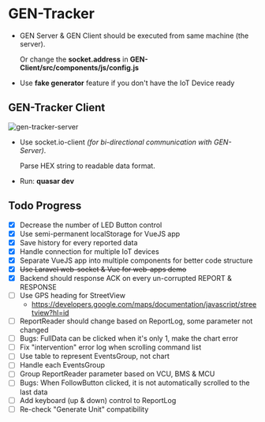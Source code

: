 # GEN-Tracker

- GEN Server & GEN Client should be executed from same machine (the server).

  Or change the **socket.address** in **GEN-Client/src/components/js/config.js**
- Use **fake generator** feature if you don't have the IoT Device ready

## GEN-Tracker Client

![gen-tracker-server](gen-tracker-2020-02-05_10.51.37.gif)

- Use socket.io-client *(for bi-directional communication with GEN-Server)*.

  Parse HEX string to readable data format.
- Run: **quasar dev**

## Todo Progress

- [x] Decrease the number of LED Button control
- [x] Use semi-permanent localStorage for VueJS app
- [x] Save history for every reported data
- [x] Handle connection for multiple IoT devices
- [x] Separate VueJS app into multiple components for better code structure
- [x] ~~Use Laravel web-socket & Vue for web-apps demo~~
- [x] Backend should response ACK on every un-corrupted REPORT & RESPONSE
- [ ] Use GPS heading for StreetView
  - <https://developers.google.com/maps/documentation/javascript/streetview?hl=id>
- [ ] ReportReader should change based on ReportLog, some parameter not changed
- [ ] Bugs: FullData can be clicked when it's only 1, make the chart error
- [ ] Fix "intervention" error log when scrolling command list
- [ ] Use table to represent EventsGroup, not chart
- [ ] Handle each EventsGroup
- [ ] Group ReportReader parameter based on VCU, BMS & MCU
- [ ] Bugs: When FollowButton clicked, it is not automatically scrolled to the last data
- [ ] Add keyboard (up & down) control to ReportLog
- [ ] Re-check "Generate Unit" compatibility
